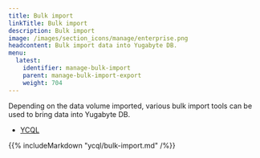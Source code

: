 ```yaml
---
title: Bulk import
linkTitle: Bulk import
description: Bulk import
image: /images/section_icons/manage/enterprise.png
headcontent: Bulk import data into Yugabyte DB.
menu:
  latest:
    identifier: manage-bulk-import
    parent: manage-bulk-import-export
    weight: 704
---
```



Depending on the data volume imported, various bulk import tools can be used to bring data into Yugabyte DB.

<ul class="nav nav-tabs nav-tabs-yb">
  <li>
    <a href="#ycql" class="nav-link active" id="ycql-tab" data-toggle="tab" role="tab" aria-controls="ycql" aria-selected="true">
      <i class="icon-cassandra" aria-hidden="true"></i>
      YCQL
    </a>
  </li>
</ul>

<div class="tab-content">
  <div id="ycql" class="tab-pane fade show active" role="tabpanel" aria-labelledby="ycql-tab">
    {{% includeMarkdown "ycql/bulk-import.md" /%}}
  </div>
</div>
